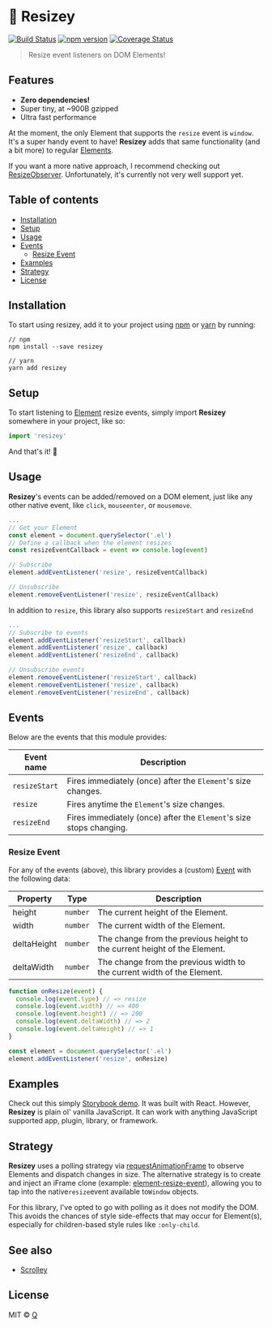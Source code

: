 # 🐡 Resizey

[![Build Status](https://travis-ci.org/ItsJonQ/resizey.svg?branch=master)](https://travis-ci.org/ItsJonQ/resizey)
[![npm version](https://badge.fury.io/js/resizey.svg)](https://badge.fury.io/js/resizey)
[![Coverage Status](https://coveralls.io/repos/github/ItsJonQ/resizey/badge.svg?branch=master)](https://coveralls.io/github/ItsJonQ/resizey?branch=master)

> Resize event listeners on DOM Elements!

## Features

- **Zero dependencies!**
- Super tiny, at ~900B gzipped
- Ultra fast performance

At the moment, the only Element that supports the `resize` event is `window`. It's a super handy event to have!
**Resizey** adds that same functionality (and a bit more) to regular [Elements](https://developer.mozilla.org/en-US/docs/Web/API/Element).

If you want a more native approach, I recommend checking out [ResizeObserver](https://developers.google.com/web/updates/2016/10/resizeobserver).
Unfortunately, it's currently not very well support yet.

## Table of contents

<!-- START doctoc generated TOC please keep comment here to allow auto update -->
<!-- DON'T EDIT THIS SECTION, INSTEAD RE-RUN doctoc TO UPDATE -->

- [Installation](#installation)
- [Setup](#setup)
- [Usage](#usage)
- [Events](#events)
  - [Resize Event](#resize-event)
- [Examples](#examples)
- [Strategy](#strategy)
- [License](#license)

<!-- END doctoc generated TOC please keep comment here to allow auto update -->

## Installation

To start using resizey, add it to your project using [npm](https://www.npmjs.com/) or [yarn](https://yarnpkg.com/en/) by running:

```
// npm
npm install --save resizey

// yarn
yarn add resizey
```

## Setup

To start listening to [Element](https://developer.mozilla.org/en-US/docs/Web/API/Element) resize events, simply import **Resizey** somewhere in your project, like so:

```js
import 'resizey'
```

And that's it! 🙌

## Usage

**Resizey**'s events can be added/removed on a DOM element, just like any other native event, like `click`, `mouseenter`, or `mousemove`.

```js
...
// Get your Element
const element = document.querySelector('.el')
// Define a callback when the element resizes
const resizeEventCallback = event => console.log(event)

// Subscribe
element.addEventListener('resize', resizeEventCallback)

// Unsubscribe
element.removeEventListener('resize', resizeEventCallback)
```

In addition to `resize`, this library also supports `resizeStart` and `resizeEnd`

```js
...
// Subscribe to events
element.addEventListener('resizeStart', callback)
element.addEventListener('resize', callback)
element.addEventListener('resizeEnd', callback)

// Unsubscribe events
element.removeEventListener('resizeStart', callback)
element.removeEventListener('resize', callback)
element.removeEventListener('resizeEnd', callback)
```

## Events

Below are the events that this module provides:

| Event name    | Description                                                         |
| ------------- | ------------------------------------------------------------------- |
| `resizeStart` | Fires immediately (once) after the `Element`'s size changes.        |
| `resize`      | Fires anytime the `Element`'s size changes.                         |
| `resizeEnd`   | Fires immediately (once) after the `Element`'s size stops changing. |

### Resize Event

For any of the events (above), this library provides a (custom) [Event](https://developer.mozilla.org/en-US/docs/Web/API/Event/Event) with the following data:

| Property    | Type     | Description                                                               |
| ----------- | -------- | ------------------------------------------------------------------------- |
| height      | `number` | The current height of the Element.                                        |
| width       | `number` | The current width of the Element.                                         |
| deltaHeight | `number` | The change from the previous height to the current height of the Element. |
| deltaWidth  | `number` | The change from the previous width to the current width of the Element.   |

```js
function onResize(event) {
  console.log(event.type) // => resize
  console.log(event.width) // => 400
  console.log(event.height) // => 200
  console.log(event.deltaWidth) // => 2
  console.log(event.deltaHeight) // => 1
}

const element = document.querySelector('.el')
element.addEventListener('resize', onResize)
```

## Examples

Check out this simply [Storybook demo](https://resizey.netlify.com/). It was built with React. However, **Resizey** is plain ol' vanilla JavaScript. It can work with anything JavaScript supported app, plugin, library, or framework.

## Strategy

**Resizey** uses a polling strategy via [requestAnimationFrame](https://developer.mozilla.org/en-US/docs/Web/API/window/requestAnimationFrame) to observe Elements and dispatch changes in size. The alternative strategy is to create and inject an iFrame clone (example: [element-resize-event](https://github.com/KyleAMathews/element-resize-event)), allowing you to tap into the native`resize`event available to`Window` objects.

For this library, I've opted to go with polling as it does not modify the DOM. This avoids the chances of style side-effects that may occur for Element(s), especially for children-based style rules like `:only-child`.

## See also

- [Scrolley](https://github.com/ItsJonQ/scrolley)

## License

MIT © [Q](https://jonquach.com)

